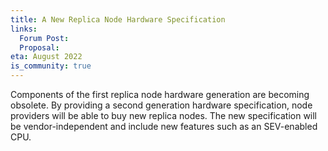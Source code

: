 ```yaml
---
title: A New Replica Node Hardware Specification
links:
  Forum Post:
  Proposal:
eta: August 2022
is_community: true
---
```


Components of the first replica node hardware generation are becoming obsolete. By providing a second generation hardware specification, node providers will be able to buy new replica nodes. The new specification will be vendor-independent and include new features such as an SEV-enabled CPU.
